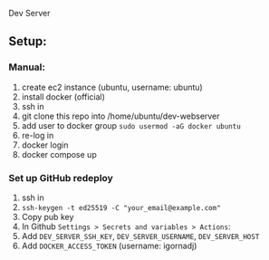 Dev Server

## Setup:

### Manual:
1. create ec2 instance (ubuntu, username: ubuntu)
2. install docker (official)
3. ssh in
4. git clone this repo into /home/ubuntu/dev-webserver
5. add user to docker group `sudo usermod -aG docker ubuntu`
6. re-log in
7. docker login
8. docker compose up

### Set up GitHub redeploy

1. ssh in
2. `ssh-keygen -t ed25519 -C "your_email@example.com"`
3. Copy pub key
4. In Github `Settings > Secrets and variables > Actions`:
5. Add `DEV_SERVER_SSH_KEY`, `DEV_SERVER_USERNAME`, `DEV_SERVER_HOST`
6. Add `DOCKER_ACCESS_TOKEN` (username: igornadj)


